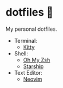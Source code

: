 # dotfiles 📂

My personal dotfiles.

- Terminal:
  - [Kitty](https://sw.kovidgoyal.net/kitty/)
- Shell:
  - [Oh My Zsh](https://ohmyz.sh/)
  - [Starship](https://starship.rs/)
- Text Editor:
  - [Neovim](https://neovim.io/)
